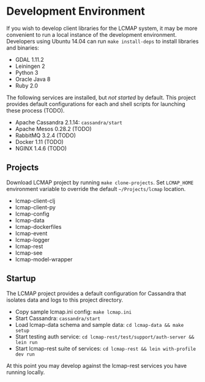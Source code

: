 # Development Environment

If you wish to develop client libraries for the LCMAP system, it may be more convenient to run a local instance of the development environment. Developers using Ubuntu 14.04 can run ``make install-deps`` to install libraries and binaries:

* GDAL 1.11.2
* Leiningen 2
* Python 3
* Oracle Java 8
* Ruby 2.0

The following services are installed, but *not started* by default. This project provides default configurations for each and shell scripts for launching these process (TODO).

* Apache Cassandra 2.1.14: ``cassandra/start``
* Apache Mesos 0.28.2 (TODO)
* RabbitMQ 3.2.4 (TODO)
* Docker 1.11 (TODO)
* NGINX 1.4.6 (TODO)

## Projects

Download LCMAP project by running ``make clone-projects``. Set `LCMAP_HOME` environment variable to override the default ``~/Projects/lcmap`` location.

* lcmap-client-clj
* lcmap-client-py
* lcmap-config
* lcmap-data
* lcmap-dockerfiles
* lcmap-event
* lcmap-logger
* lcmap-rest
* lcmap-see
* lcmap-model-wrapper

## Startup

The LCMAP project provides a default configuration for Cassandra that isolates data and logs to this project directory.

* Copy sample lcmap.ini config: ``make lcmap.ini``
* Start Cassandra: ``cassandra/start``
* Load lcmap-data schema and sample data: ``cd lcmap-data && make setup``
* Start testing auth service: ``cd lcmap-rest/test/support/auth-server && lein run``
* Start lcmap-rest suite of services: ``cd lcmap-rest && lein with-profile dev run``

At this point you may develop against the lcmap-rest services you have running locally.
